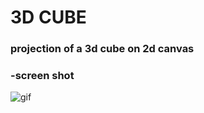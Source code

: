 # 3D CUBE

### projection of a 3d cube on 2d canvas

### -screen shot
![gif](https://raw.githubusercontent.com/jrayoub/3D_cube/main/Demo/screen_shot.gif)
